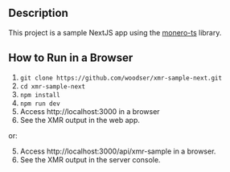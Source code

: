 ## Description

This project is a sample NextJS app using the [monero-ts](https://github.com/woodser/monero-ts) library.

## How to Run in a Browser

1. `git clone https://github.com/woodser/xmr-sample-next.git`
2. `cd xmr-sample-next`
3. `npm install`
4. `npm run dev`
5. Access http://localhost:3000 in a browser
6. See the XMR output in the web app.

or:

5. Access http://localhost:3000/api/xmr-sample in a browser.
6. See the XMR output in the server console.
